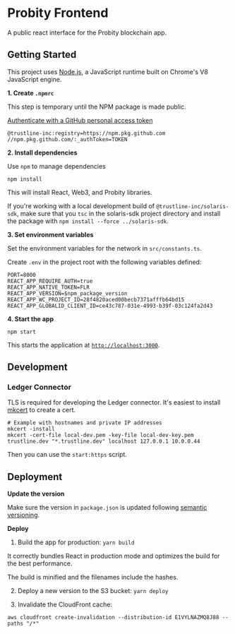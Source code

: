 # Probity Frontend

A public react interface for the Probity blockchain app.

## Getting Started

This project uses [Node.js](https://nodejs.org/en/), a JavaScript runtime built on Chrome's V8 JavaScript engine.

**1. Create `.npmrc`**

This step is temporary until the NPM package is made public.

[Authenticate with a GitHub personal access token](https://docs.github.com/en/packages/guides/configuring-npm-for-use-with-github-packages#authenticating-with-a-personal-access-token)

```
@trustline-inc:registry=https://npm.pkg.github.com
//npm.pkg.github.com/:_authToken=TOKEN
```

**2. Install dependencies**

Use `npm` to manage dependencies

```
npm install
```

This will install React, Web3, and Probity libraries.

If you're working with a local development build of `@trustline-inc/solaris-sdk`, make sure that you `tsc` in the solaris-sdk project directory and install the package with `npm install --force ../solaris-sdk`.

**3. Set environment variables**

Set the environment variables for the network in `src/constants.ts`.

Create `.env` in the project root with the following variables defined:

```
PORT=8000
REACT_APP_REQUIRE_AUTH=true
REACT_APP_NATIVE_TOKEN=FLR
REACT_APP_VERSION=$npm_package_version
REACT_APP_WC_PROJECT_ID=28f4820aced00becb7371afffb64bd15
REACT_APP_GLOBALID_CLIENT_ID=ce43c787-031e-4993-b39f-03c124fa2d43
```

**4. Start the app**

```
npm start
```

This starts the application at [`http://localhost:3000`](http://localhost:3000).

## Development

### Ledger Connector

TLS is required for developing the Ledger connector. It's easiest to install [mkcert](https://github.com/FiloSottile/mkcert) to create a cert.

```
# Example with hostnames and private IP addresses
mkcert -install
mkcert -cert-file local-dev.pem -key-file local-dev-key.pem trustline.dev "*.trustline.dev" localhost 127.0.0.1 10.0.0.44
```

Then you can use the `start:https` script.

## Deployment

**Update the version**

Make sure the version in `package.json` is updated following [semantic versioning](https://semver.org/).

**Deploy**

1. Build the app for production: `yarn build`

It correctly bundles React in production mode and optimizes the build for the best performance.

The build is minified and the filenames include the hashes.

2. Deploy a new version to the S3 bucket: `yarn deploy`

3. Invalidate the CloudFront cache:

```
aws cloudfront create-invalidation --distribution-id E1VYLNAZMQ8J88 --paths "/*"
```
